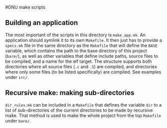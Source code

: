 #GNU make scripts

## Building an application
The most important of the scripts in this directory is `make_app.mk`. An
application should symlink it to its own `Makefile`. It then just has to provide
a `specs.mk` file in the same directory as the `Makefile` that will define the
`BASE` variable, which contains the path to the base directory of this project
(`bare/`), as well as other variables that define include paths, source files to
be compiled, and a name for the elf target. The structure supports both
directories where all source files (`.c` and `.S`) are compiled, and directories
where only some files (to be listed specifically) are compiled. See examples
under `src/`.

## Recursive make: making sub-directories
`dir_rules.mk` can be included in a `Makefile` that defines the variable `dir`
to a list of sub-directories of the current directories to be made by recursive
make. That method is used to make the whole project from the top `Makefile`
under `bare/`.
